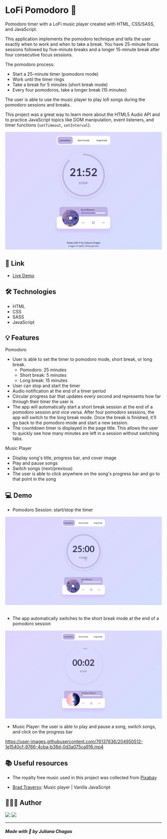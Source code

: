 # LoFi Pomodoro 🎵

Pomodoro timer with a LoFi music player created with HTML, CSS/SASS, and JavaScript.

This application implements the pomodoro technique and tells the user exactly when to work and when to take a break. You have 25-minute focus sessions followed by five-minute breaks and a longer 15-minute break after four consecutive focus sessions.

The pomodoro process:

- Start a 25-minute timer (pomodoro mode)
- Work until the timer rings
- Take a break for 5 minutes (short break mode)
- Every four pomodoros, take a longer break (15 minutes)

The user is able to use the music player to play lofi songs during the pomodoro sessions and breaks.

This project was a great way to learn more about the HTML5 Audio API and to practice JavaScript topics like DOM manipulation, event listeners, and timer functions (`setTimeout`, `setInterval`).

<img src="github/screenshot.png" alt=""/> <br/>

## 🔗 Link

- [Live Demo](https://julianachagas.github.io/lofi-pomodoro)

## 🛠️ Technologies

- HTML
- CSS
- SASS
- JavaScript

## 💡 Features

Pomodoro

- User is able to set the timer to pomodoro mode, short break, or long break.
  - Pomodoro: 25 minutes
  - Short break: 5 minutes
  - Long break: 15 minutes
- User can stop and start the timer
- Audio notification at the end of a timer period
- Circular progress bar that updates every second and represents how far through their timer the user is
- The app will automatically start a short break session at the end of a pomodoro session and vice versa. After four pomodoro sessions, the app will switch to the long break mode. Once the break is finished, it'll go back to the pomodoro mode and start a new session.
- The countdown timer is displayed in the page title. This allows the user to quickly see how many minutes are left in a session without switching tabs.

Music Player

- Display song's title, progress bar, and cover image
- Play and pause songs
- Switch songs (next/previous)
- The user is able to click anywhere on the song's progress bar and go to that point in the song

## 💻 Demo

- Pomodoro Session: start/stop the timer

<img src="github/demo1.gif" alt=""/> <br/><br/>

- The app automatically switches to the short break mode at the end of a pomodoro session

<img src="github/demo2.gif" alt=""/> <br/>

- Music Player: the user is able to play and pause a song, switch songs, and click on the progress bar

https://user-images.githubusercontent.com/76137636/204950512-1e1540cf-9766-4cba-b38d-0d3a075ca916.mp4

## 📚 Useful resources

- The royalty free music used in this project was collected from [Pixabay](https://pixabay.com/)

- [Brad Traversy](https://www.youtube.com/watch?v=QTHRWGn_sJw&ab_channel=TraversyMedia): Music player | Vanilla JavaScript

## 👩🏻‍💻 Author

<a href="https://www.linkedin.com/in/juliana--chagas/" target="_blank"><img src="https://img.shields.io/badge/LinkedIn-0077B5?style=for-the-badge&logo=linkedin&logoColor=white"></a>
<a href="https://twitter.com/JulianaCoding" target="_blank"><img src="https://img.shields.io/badge/Twitter-1DA1F2?style=for-the-badge&logo=twitter&logoColor=white"></a>

---

##### Made with 💜 by Juliana Chagas
